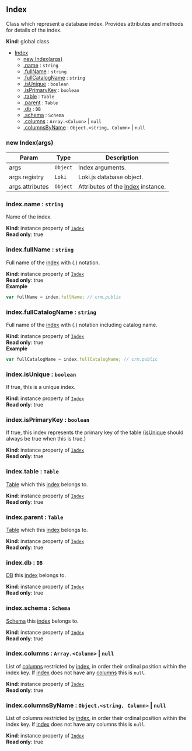 <a name="Index"></a>
## Index
Class which represent a database index. Provides attributes and methods for details of the index.

**Kind**: global class  

* [Index](#Index)
  * [new Index(args)](#new_Index_new)
  * [.name](#Index+name) : <code>string</code>
  * [.fullName](#Index+fullName) : <code>string</code>
  * [.fullCatalogName](#Index+fullCatalogName) : <code>string</code>
  * [.isUnique](#Index+isUnique) : <code>boolean</code>
  * [.isPrimaryKey](#Index+isPrimaryKey) : <code>boolean</code>
  * [.table](#Index+table) : <code>Table</code>
  * [.parent](#Index+parent) : <code>Table</code>
  * [.db](#Index+db) : <code>DB</code>
  * [.schema](#Index+schema) : <code>Schema</code>
  * [.columns](#Index+columns) : <code>Array.&lt;Column&gt;</code> &#124; <code>null</code>
  * [.columnsByName](#Index+columnsByName) : <code>Object.&lt;string, Column&gt;</code> &#124; <code>null</code>

<a name="new_Index_new"></a>
### new Index(args)

| Param | Type | Description |
| --- | --- | --- |
| args | <code>Object</code> | Index arguments. |
| args.registry | <code>Loki</code> | Loki.js database object. |
| args.attributes | <code>Object</code> | Attributes of the [Index](#Index) instance. |

<a name="Index+name"></a>
### index.name : <code>string</code>
Name of the index.

**Kind**: instance property of <code>[Index](#Index)</code>  
**Read only**: true  
<a name="Index+fullName"></a>
### index.fullName : <code>string</code>
Full name of the [index](#Index) with (.) notation.

**Kind**: instance property of <code>[Index](#Index)</code>  
**Read only**: true  
**Example**  
```js
var fullName = index.fullName; // crm.public
```
<a name="Index+fullCatalogName"></a>
### index.fullCatalogName : <code>string</code>
Full name of the [index](#Index) with (.) notation including catalog name.

**Kind**: instance property of <code>[Index](#Index)</code>  
**Read only**: true  
**Example**  
```js
var fullCatalogName = index.fullCatalogName; // crm.public
```
<a name="Index+isUnique"></a>
### index.isUnique : <code>boolean</code>
If true, this is a unique index.

**Kind**: instance property of <code>[Index](#Index)</code>  
**Read only**: true  
<a name="Index+isPrimaryKey"></a>
### index.isPrimaryKey : <code>boolean</code>
If true, this index represents the primary key of the table ([isUnique](#Index+isUnique) should always be true when this is true.)

**Kind**: instance property of <code>[Index](#Index)</code>  
**Read only**: true  
<a name="Index+table"></a>
### index.table : <code>Table</code>
[Table](Table) which this [index](#Index) belongs to.

**Kind**: instance property of <code>[Index](#Index)</code>  
**Read only**: true  
<a name="Index+parent"></a>
### index.parent : <code>Table</code>
[Table](Table) which this [index](#Index) belongs to.

**Kind**: instance property of <code>[Index](#Index)</code>  
**Read only**: true  
<a name="Index+db"></a>
### index.db : <code>DB</code>
[DB](DB) this [index](#Index) belongs to.

**Kind**: instance property of <code>[Index](#Index)</code>  
**Read only**: true  
<a name="Index+schema"></a>
### index.schema : <code>Schema</code>
[Schema](Schema) this [index](#Index) belongs to.

**Kind**: instance property of <code>[Index](#Index)</code>  
**Read only**: true  
<a name="Index+columns"></a>
### index.columns : <code>Array.&lt;Column&gt;</code> &#124; <code>null</code>
List of [columns](Column) restricted by [index](#Index), in order their ordinal position
within the index key. If [index](#Index) does not have any [columns](Column) this is `null`.

**Kind**: instance property of <code>[Index](#Index)</code>  
**Read only**: true  
<a name="Index+columnsByName"></a>
### index.columnsByName : <code>Object.&lt;string, Column&gt;</code> &#124; <code>null</code>
List of columns restricted by [index](#Index), in order their ordinal position within the index key.
If [index](#Index) does not have any columns this is `null`.

**Kind**: instance property of <code>[Index](#Index)</code>  
**Read only**: true  
